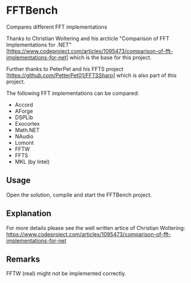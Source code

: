 # FFTBench
Compares different FFT implementations

Thanks to Christian Woltering and his arcticle "Comparison of FFT Implementations for .NET" [https://www.codeproject.com/articles/1095473/comparison-of-fft-implementations-for-net] which is the base for this project.

Further thanks to PeterPet and his FFTS project [https://github.com/PetterPet01/FFTSSharp] which is also part of this project.

The following FFT implementations can be compared:
-	Accord
-	AForge
-	DSPLib
-	Exocortex
-	Math.NET
-	NAudio
-	Lomont
-	FFTW
-	FFTS
-	MKL (by Intel)

## Usage
Open the solution, compile and start the FFTBench project.

## Explanation
For more details please see the well written artice of Christian Woltering: https://www.codeproject.com/articles/1095473/comparison-of-fft-implementations-for-net

## Remarks
FFTW (real) might not be implemented correctly.
